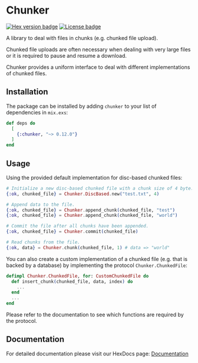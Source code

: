 # Chunker

[![Hex version badge](https://img.shields.io/hexpm/v/chunker.svg)](https://hex.pm/packages/chunker)
[![License badge](https://img.shields.io/hexpm/l/chunker.svg)](https://gitlab.com/eldelto/chunker/blob/master/LICENCE)

A library to deal with files in chunks (e.g. chunked file upload).

Chunked file uploads are often necessary when dealing with very large files
or it is required to pause and resume a download.

Chunker provides a uniform interface to deal with different implementations of
chunked files.

## Installation

The package can be installed by adding `chunker` to your list of dependencies
in `mix.exs`:

```elixir
def deps do
  [
    {:chunker, "~> 0.12.0"}
  ]
end
```

## Usage

Using the provided default implementation for disc-based chunked files:

```elixir
# Initialize a new disc-based chunked file with a chunk size of 4 byte.
{:ok, chunked_file} = Chunker.DiscBased.new("test.txt", 4)

# Append data to the file.
{:ok, chunked_file} = Chunker.append_chunk(chunked_file, "test")
{:ok, chunked_file} = Chunker.append_chunk(chunked_file, "world")

# Commit the file after all chunks have been appended.
{:ok, chunked_file} = Chunker.commit(chunked_file)

# Read chunks from the file.
{:ok, data} = Chunker.chunk(chunked_file, 1) # data => "world"
```

You can also create a custom implementation of a chunked file (e.g. that is
backed by a database) by implementing the protocol `Chunker.ChunkedFile`:

```elixir
defimpl Chunker.ChunkedFile, for: CustomChunkedFile do
  def insert_chunk(chunked_file, data, index) do
    ...
  end  
  ...  
end
```
Please refer to the documentation to see which functions are required by the
protocol.

## Documentation

For detailed documentation please visit our HexDocs page: 
[Documentation](https://hexdocs.pm/chunker)
